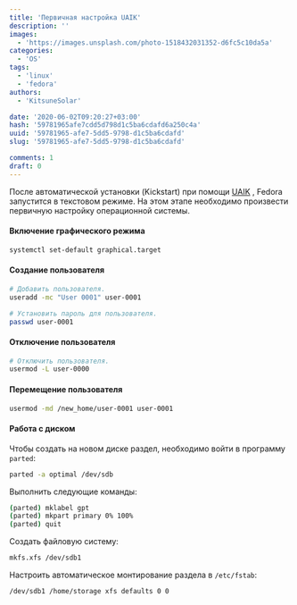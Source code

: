 ```yaml
---
title: 'Первичная настройка UAIK'
description: ''
images:
  - 'https://images.unsplash.com/photo-1518432031352-d6fc5c10da5a'
categories:
  - 'OS'
tags:
  - 'linux'
  - 'fedora'
authors:
  - 'KitsuneSolar'

date: '2020-06-02T09:20:27+03:00'
hash: '59781965afe7cdd5d798d1c5ba6cdafd6a250c4a'
uuid: '59781965-afe7-5dd5-9798-d1c5ba6cdafd'
slug: '59781965-afe7-5dd5-9798-d1c5ba6cdafd'

comments: 1
draft: 0
---
```


После автоматической установки (Kickstart) при помощи [UAIK](https://uaik.github.io/) , Fedora запустится в текстовом режиме. На этом этапе необходимо произвести первичную настройку операционной системы.

<!--more-->

#### Включение графического режима

```bash
systemctl set-default graphical.target
```

#### Создание пользователя

```bash
# Добавить пользователя.
useradd -mc "User 0001" user-0001

# Установить пароль для пользователя.
passwd user-0001
```

#### Отключение пользователя

```bash
# Отключить пользователя.
usermod -L user-0000
```

#### Перемещение пользователя

```bash
usermod -md /new_home/user-0001 user-0001
```

#### Работа с диском

Чтобы создать на новом диске раздел, необходимо войти в программу `parted`:

```bash
parted -a optimal /dev/sdb
```

Выполнить следующие команды:

```bash
(parted) mklabel gpt
(parted) mkpart primary 0% 100%
(parted) quit
```

Создать файловую систему:

```bash
mkfs.xfs /dev/sdb1
```

Настроить автоматическое монтирование раздела в `/etc/fstab`:

```bash
/dev/sdb1 /home/storage xfs defaults 0 0
```
